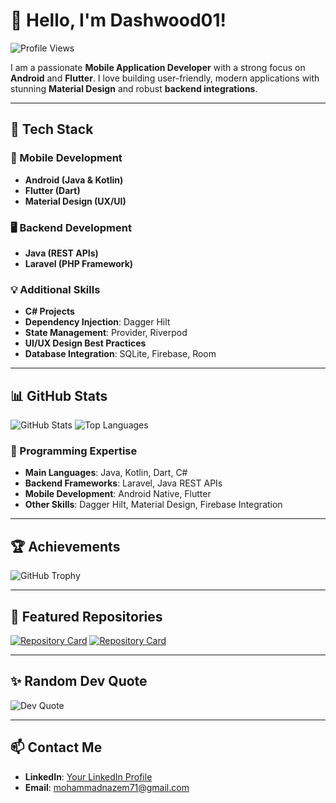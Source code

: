 # 👋 Hello, I'm Dashwood01!

![Profile Views](https://komarev.com/ghpvc/?username=dashwood01&color=blue&style=flat-square)

I am a passionate **Mobile Application Developer** with a strong focus on **Android** and **Flutter**. I love building user-friendly, modern applications with stunning **Material Design** and robust **backend integrations**.

---

## 🔧 Tech Stack

### 🚀 Mobile Development
- **Android (Java & Kotlin)**
- **Flutter (Dart)**
- **Material Design (UX/UI)**

### 🖥️ Backend Development
- **Java (REST APIs)**
- **Laravel (PHP Framework)**

### 💡 Additional Skills
- **C# Projects**
- **Dependency Injection**: Dagger Hilt
- **State Management**: Provider, Riverpod
- **UI/UX Design Best Practices**
- **Database Integration**: SQLite, Firebase, Room

---

## 📊 GitHub Stats


![GitHub Stats](https://github-readme-stats.vercel.app/api?username=dashwood01&show_icons=true&theme=radical)
![Top Languages](https://github-readme-stats.vercel.app/api/top-langs/?username=dashwood01&layout=compact&langs_count=6&hide=html,css&theme=radical)

### 🏅 Programming Expertise
- **Main Languages**: Java, Kotlin, Dart, C#
- **Backend Frameworks**: Laravel, Java REST APIs
- **Mobile Development**: Android Native, Flutter
- **Other Skills**: Dagger Hilt, Material Design, Firebase Integration

---

## 🏆 Achievements
![GitHub Trophy](https://github-profile-trophy.vercel.app/?username=dashwood01&theme=radical)

---

## 📌 Featured Repositories

[![Repository Card](https://github-readme-stats.vercel.app/api/pin/?username=dashwood01&repo=YourRepo1&theme=radical)](https://github.com/dashwood01/YourRepo1)
[![Repository Card](https://github-readme-stats.vercel.app/api/pin/?username=dashwood01&repo=YourRepo2&theme=radical)](https://github.com/dashwood01/YourRepo2)

---

## ✨ Random Dev Quote
![Dev Quote](https://quotes-github-readme.vercel.app/api?type=horizontal&theme=radical)

---

## 📫 Contact Me
- **LinkedIn**: [Your LinkedIn Profile](https://www.linkedin.com/in/mohammad-nazem)
- **Email**: mohammadnazem71@gmail.com
